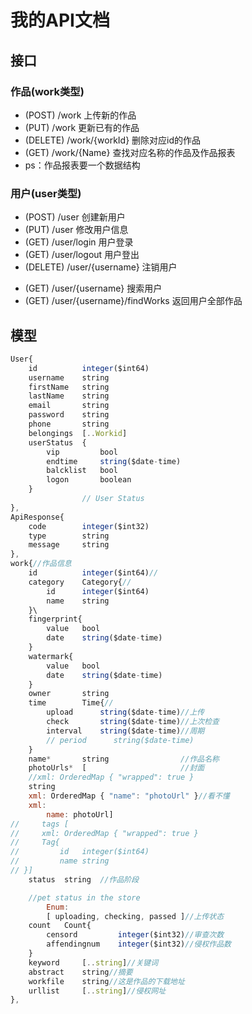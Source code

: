 # 我的API文档

## 接口


### 作品(work类型)
- (POST)    /work  上传新的作品
- (PUT)     /work   更新已有的作品
- (DELETE)  /work/{workId}  删除对应id的作品
- (GET)     /work/{Name}    查找对应名称的作品及作品报表
- ps：作品报表要一个数据结构
<!-- - (GET)     /work/{Name}     -->

### 用户(user类型)
- (POST)    /user   创建新用户
- (PUT)     /user   修改用户信息
- (GET)     /user/login 用户登录
- (GET)     /user/logout 用户登出
- (DELETE)  /user/{username} 注销用户
<!-- - 用户充值付费 -->
- (GET)     /user/{username}    搜索用户
- (GET)     /user/{username}/findWorks     返回用户全部作品
## 模型

``` javascript
User{
    id	        integer($int64)
    username	string
    firstName	string
    lastName	string
    email	    string
    password	string
    phone	    string
    belongings  [..Workid]
    userStatus	{
        vip         bool
        endtime     string($date-time)
        balcklist   bool
        logon       boolean     
    }
                // User Status
},
ApiResponse{
    code	    integer($int32)
    type	    string
    message	    string
},
work{//作品信息
    id	        integer($int64)//
    category	Category{//
        id	    integer($int64)
        name    string
    }\
    fingerprint{
        value   bool
        date    string($date-time)
    }
    watermark{
        value   bool
        date    string($date-time)
    }
    owner       string
    time        Time{//
        upload      string($date-time)//上传
        check       string($date-time)//上次检查
        interval    string($date-time)//周期
        // period      string($date-time)
    }
    name*	    string                //作品名称
    photoUrls*	[                     //封面
    //xml: OrderedMap { "wrapped": true }
    string
    xml: OrderedMap { "name": "photoUrl" }//看不懂
    xml:
        name: photoUrl]
//     tags	[
//     xml: OrderedMap { "wrapped": true }
//     Tag{
//         id	integer($int64)
//         name	string
// }]
    status	string  //作品阶段

    //pet status in the store
        Enum:
        [ uploading, checking, passed ]//上传状态
    count   Count{
        censord         integer($int32)//审查次数
        affendingnum    integer($int32)//侵权作品数
    }       
    keyword     [..string]//关键词
    abstract    string//摘要
    workfile    string//这是作品的下载地址
    urllist     [..string]//侵权网址
},

```
